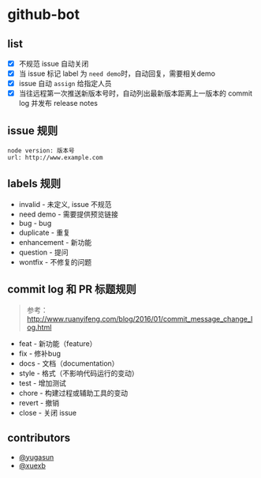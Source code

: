 # github-bot

## list

- [x] 不规范 issue 自动关闭
- [x] 当 issue 标记 label 为 `need demo`时，自动回复，需要相关demo
- [x] issue 自动 `assign` 给指定人员
- [x] 当往远程第一次推送新版本号时，自动列出最新版本距离上一版本的 commit log 并发布 release notes

## issue 规则

```
node version: 版本号
url: http://www.example.com
```

## labels 规则

- invalid - 未定义, issue 不规范
- need demo - 需要提供预览链接
- bug - bug
- duplicate - 重复
- enhancement - 新功能
- question - 提问
- wontfix - 不修复的问题

## commit log 和 PR 标题规则

> 参考： <http://www.ruanyifeng.com/blog/2016/01/commit_message_change_log.html>

- feat - 新功能（feature）
- fix - 修补bug
- docs - 文档（documentation）
- style - 格式（不影响代码运行的变动）
- test - 增加测试
- chore - 构建过程或辅助工具的变动
- revert - 撤销
- close - 关闭 issue

## contributors

- [@yugasun](https://github.com/yugasun/)
- [@xuexb](https://github.com/xuexb/)
